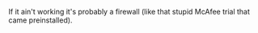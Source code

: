 If it ain't working it's probably a firewall (like that stupid McAfee trial that came preinstalled).
